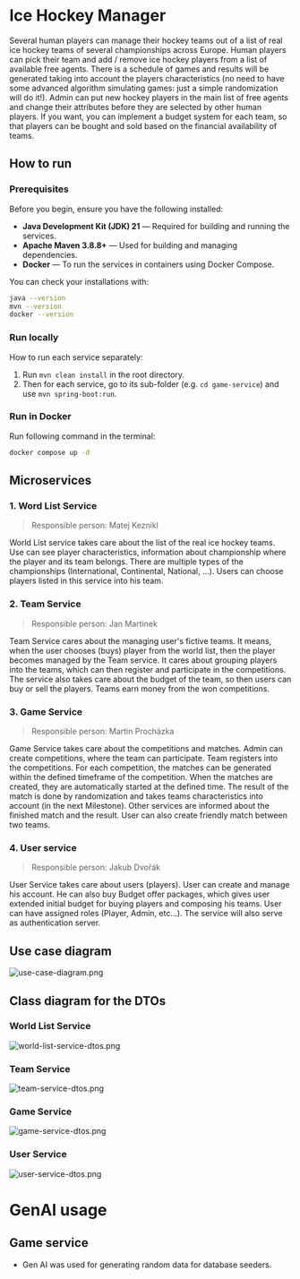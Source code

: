 # Ice Hockey Manager

Several human players can manage their hockey teams out of a list of real ice hockey teams of several
championships across Europe. Human players can pick their team and add / remove ice hockey players from a list of
available free agents. There is a schedule of games and results will be generated taking into account the players
characteristics (no need to have some advanced algorithm simulating games: just a simple randomization will do it!).
Admin can put new hockey players in the main list of free agents and change their attributes before they are selected by
other human players. If you want, you can implement a budget system for each team, so that players can be bought and
sold based on the financial availability of teams.

## How to run

### Prerequisites

Before you begin, ensure you have the following installed:

- **Java Development Kit (JDK) 21** — Required for building and running the services.
- **Apache Maven 3.8.8+** — Used for building and managing dependencies.
- **Docker** — To run the services in containers using Docker Compose.

You can check your installations with:
```bash
java --version
mvn --version
docker --version
```

### Run locally

How to run each service separately:

1. Run `mvn clean install` in the root directory.
2. Then for each service, go to its sub-folder (e.g. `cd game-service`) and use `mvn spring-boot:run`.

### Run in Docker

Run following command in the terminal:

```bash
docker compose up -d
```

## Microservices

### 1. Word List Service

> Responsible person: Matej Keznikl

World List service takes care about the list of the real ice hockey teams. Use can see player characteristics,
information about championship where the player and its team belongs. There are multiple types of the
championships (International, Continental, National, ...). Users can choose players listed in this service into his
team.

### 2. Team Service

> Responsible person: Jan Martinek

Team Service cares about the managing user's fictive teams. It means, when the user chooses (buys) player from the
world list, then the player becomes managed by the Team service. It cares about grouping players into the teams, which
can then register and participate in the competitions. The service also takes care about the budget of the team,
so then users can buy or sell the players. Teams earn money from the won competitions.

### 3. Game Service

> Responsible person: Martin Procházka

Game Service takes care about the competitions and matches. Admin can create competitions, where the team can
participate.
Team registers into the competitions. For each competition, the matches can be generated within the defined timeframe of
the competition. When the matches are created, they are automatically started at the defined time. The result of the
match
is done by randomization and takes teams characteristics into account (in the next Milestone). Other services are
informed
about the finished match and the result. User can also create friendly match between two teams.

### 4. User service

> Responsible person: Jakub Dvořák

User Service takes care about users (players). User can create and manage his account. He can also buy Budget offer
packages, which gives user extended initial budget for buying players and composing his teams. User can have assigned
roles (Player, Admin, etc...). The service will also serve as authentication server.

## Use case diagram

![use-case-diagram.png](docs/diagrams/use-case/use-case.png)

## Class diagram for the DTOs

### World List Service

![world-list-service-dtos.png](docs/diagrams/class/world-list-service-dtos.png)

### Team Service

![team-service-dtos.png](docs/diagrams/class/team-service-dtos.png)

### Game Service

![game-service-dtos.png](docs/diagrams/class/game-service-dtos.png)

### User Service

![user-service-dtos.png](docs/diagrams/class/user-service-dtos.png)

# GenAI usage

## Game service

- Gen AI was used for generating random data for database seeders.